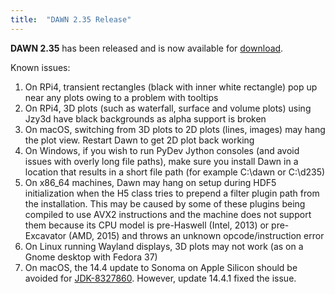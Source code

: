 ```yaml
---
title:  "DAWN 2.35 Release"
---
```

**DAWN 2.35** has been released and is now available for [download](downloads).

Known issues:

1. On RPi4, transient rectangles (black with inner white rectangle) pop up near any plots owing to a problem with tooltips
2. On RPi4, 3D plots (such as waterfall, surface and volume plots) using Jzy3d have black backgrounds as alpha support is broken
3. On macOS, switching from 3D plots to 2D plots (lines, images) may hang the plot view. Restart Dawn to get 2D plot back working
4. On Windows, if you wish to run PyDev Jython consoles (and avoid issues with overly long file paths), make sure you install Dawn in a location that results in a short file path (for example C:\dawn or C:\d235)
5. On x86_64 machines, Dawn may hang on setup during HDF5 initialization when the H5 class tries to prepend a filter plugin path from the installation. This may be caused by some of these plugins being compiled to use AVX2 instructions and the machine does not support them because its CPU model is pre-Haswell (Intel, 2013) or pre-Excavator (AMD, 2015) and throws an unknown opcode/instruction error
6. On Linux running Wayland displays, 3D plots may not work (as on a Gnome desktop with Fedora 37)
7. On macOS, the 14.4 update to Sonoma on Apple Silicon should be avoided for [JDK-8327860](https://bugs.java.com/bugdatabase/view_bug?bug_id=8327860). However, update 14.4.1 fixed the issue.

